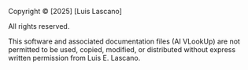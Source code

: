 Copyright © [2025] [Luis Lascano]

All rights reserved.

This software and associated documentation files (AI VLookUp) are not permitted to be used, copied, modified, or distributed without express written permission from Luis E. Lascano.

# 